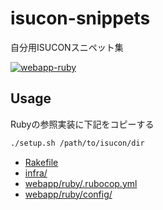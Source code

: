 # isucon-snippets
自分用ISUCONスニペット集

[![webapp-ruby](https://github.com/sue445/isucon-snippets/actions/workflows/webapp-ruby.yml/badge.svg)](https://github.com/sue445/isucon-snippets/actions/workflows/webapp-ruby.yml)

## Usage
Rubyの参照実装に下記をコピーする

```bash
./setup.sh /path/to/isucon/dir
```

* [Rakefile](Rakefile)
* [infra/](infra/)
* [webapp/ruby/.rubocop.yml](webapp/ruby/.rubocop.yml)
* [webapp/ruby/config/](webapp/ruby/config/)
